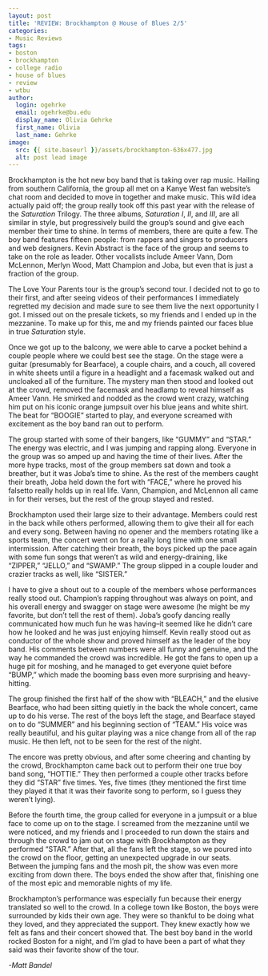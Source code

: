 ```yaml
---
layout: post
title: 'REVIEW: Brockhampton @ House of Blues 2/5'
categories:
- Music Reviews
tags:
- boston
- brockhampton
- college radio
- house of blues
- review
- wtbu
author:
  login: ogehrke
  email: ogehrke@bu.edu
  display_name: Olivia Gehrke
  first_name: Olivia
  last_name: Gehrke
image:
  src: {{ site.baseurl }}/assets/brockhampton-636x477.jpg
  alt: post lead image
---
```


Brockhampton is the hot new boy band that is taking over rap music. Hailing from southern California, the group all met on a Kanye West fan website’s chat room and decided to move in together and make music. This wild idea actually paid off; the group really took off this past year with the release of the _Saturation_ Trilogy. The three albums, _Saturation I_, _II_, and _III_, are all similar in style, but progressively build the group’s sound and give each member their time to shine. In terms of members, there are quite a few. The boy band features fifteen people: from rappers and singers to producers and web designers. Kevin Abstract is the face of the group and seems to take on the role as leader. Other vocalists include Ameer Vann, Dom McLennon, Merlyn Wood, Matt Champion and Joba, but even that is just a fraction of the group.

The Love Your Parents tour is the group’s second tour. I decided not to go to their first, and after seeing videos of their performances I immediately regretted my decision and made sure to see them live the next opportunity I got. I missed out on the presale tickets, so my friends and I ended up in the mezzanine. To make up for this, me and my friends painted our faces blue in true _Saturation_ style.

Once we got up to the balcony, we were able to carve a pocket behind a couple people where we could best see the stage. On the stage were a guitar (presumably for Bearface), a couple chairs, and a couch, all covered in white sheets until a figure in a headlight and a facemask walked out and uncloaked all of the furniture. The mystery man then stood and looked out at the crowd, removed the facemask and headlamp to reveal himself as Ameer Vann. He smirked and nodded as the crowd went crazy, watching him put on his iconic orange jumpsuit over his blue jeans and white shirt. The beat for “BOOGIE” started to play, and everyone screamed with excitement as the boy band ran out to perform.

The group started with some of their bangers, like “GUMMY” and “STAR.” The energy was electric, and I was jumping and rapping along. Everyone in the group was so amped up and having the time of their lives. After the more hype tracks, most of the group members sat down and took a breather, but it was Joba’s time to shine. As the rest of the members caught their breath, Joba held down the fort with “FACE,” where he proved his falsetto really holds up in real life. Vann, Champion, and McLennon all came in for their verses, but the rest of the group stayed and rested.

Brockhampton used their large size to their advantage. Members could rest in the back while others performed, allowing them to give their all for each and every song. Between having no opener and the members rotating like a sports team, the concert went on for a really long time with one small intermission. After catching their breath, the boys picked up the pace again with some fun songs that weren’t as wild and energy-draining, like “ZIPPER,” “JELLO,” and “SWAMP.” The group slipped in a couple louder and crazier tracks as well, like “SISTER.”

I have to give a shout out to a couple of the members whose performances really stood out. Champion’s rapping throughout was always on point, and his overall energy and swagger on stage were awesome (he might be my favorite, but don’t tell the rest of them). Joba’s goofy dancing really communicated how much fun he was having–it seemed like he didn’t care how he looked and he was just enjoying himself. Kevin really stood out as conductor of the whole show and proved himself as the leader of the boy band. His comments between numbers were all funny and genuine, and the way he commanded the crowd was incredible. He got the fans to open up a huge pit for moshing, and he managed to get everyone quiet before “BUMP,” which made the booming bass even more surprising and heavy-hitting.

The group finished the first half of the show with “BLEACH,” and the elusive Bearface, who had been sitting quietly in the back the whole concert, came up to do his verse. The rest of the boys left the stage, and Bearface stayed on to do “SUMMER” and his beginning section of “TEAM.” His voice was really beautiful, and his guitar playing was a nice change from all of the rap music. He then left, not to be seen for the rest of the night.

The encore was pretty obvious, and after some cheering and chanting by the crowd, Brockhampton came back out to perform their one true boy band song, “HOTTIE.” They then performed a couple other tracks before they did “STAR” five times. Yes, five times (they mentioned the first time they played it that it was their favorite song to perform, so I guess they weren’t lying).

Before the fourth time, the group called for everyone in a jumpsuit or a blue face to come up on to the stage. I screamed from the mezzanine until we were noticed, and my friends and I proceeded to run down the stairs and through the crowd to jam out on stage with Brockhampton as they performed “STAR.” After that, all the fans left the stage, so we poured into the crowd on the floor, getting an unexpected upgrade in our seats. Between the jumping fans and the mosh pit, the show was even more exciting from down there. The boys ended the show after that, finishing one of the most epic and memorable nights of my life.

Brockhampton’s performance was especially fun because their energy translated so well to the crowd. In a college town like Boston, the boys were surrounded by kids their own age. They were so thankful to be doing what they loved, and they appreciated the support. They knew exactly how we felt as fans and their concert showed that. The best boy band in the world rocked Boston for a night, and I’m glad to have been a part of what they said was their favorite show of the tour.

_\-Matt Bandel_